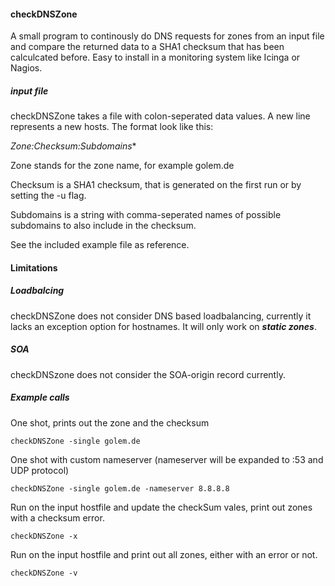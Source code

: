 #### checkDNSZone

A small program to continously do DNS requests for zones from an input file and 
compare the returned data to a SHA1 checksum that has been calculcated before. Easy to install in a 
monitoring system like Icinga or Nagios. 

##### input file

checkDNSZone takes a file with colon-seperated data values. A new line represents 
a new hosts. The format look like this:

*Zone:Checksum:Subdomains**

Zone stands for the zone name, for example golem.de

Checksum is a SHA1 checksum, that is generated on the first run or by setting 
the -u flag.

Subdomains is a string with comma-seperated names of possible subdomains to also include in the checksum.

See the included example file as reference.

#### Limitations

##### Loadbalcing

checkDNSZone does not consider DNS based loadbalancing, currently it lacks an 
exception option for hostnames. It will only work on ***static zones***.

##### SOA

checkDNSzone does not consider the SOA-origin record currently.
   
##### Example calls

One shot, prints out the zone and the checksum
        
    checkDNSZone -single golem.de
 
One shot with custom nameserver (nameserver will be expanded to :53 and UDP protocol)
        
    checkDNSZone -single golem.de -nameserver 8.8.8.8
   
Run on the input hostfile and update the checkSum vales, print out zones with a checksum error.

    checkDNSZone -x 
    
Run on the input hostfile and print out all zones, either with an error or not.

    checkDNSZone -v
    
